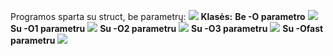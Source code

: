 
Programos sparta su struct, be parametrų:
![](https://i.imgur.com/MBc9NFN.png)
**Klasės:**
**Be -O parametro**
![](https://i.imgur.com/xho2ilh.png)
**Su -O1 parametru**
![](https://i.imgur.com/xciGT99.png)
**Su -O2 parametru**
![](https://i.imgur.com/t03Z0B9.png)
**Su -O3 parametru**
![](https://i.imgur.com/UTYHkyv.png)
**Su -Ofast parametru**
![](https://i.imgur.com/qOc73yR.png)
